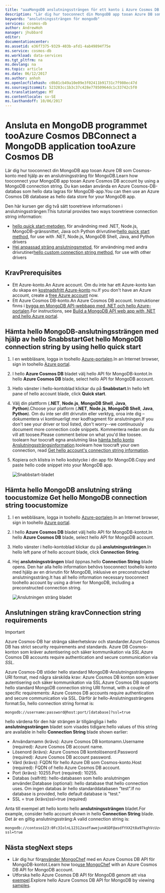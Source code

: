 ```yaml
---
title: "aaaMongoDB anslutningssträngen för ett konto i Azure Cosmos DB | Microsoft Docs"
description: "Lär dig hur tooconnect din MongoDB app tooan Azure DB som Cosmos-konto med hjälp av en anslutningssträng för MongoDB."
keywords: "anslutningssträngen för mongodb"
services: cosmos-db
author: AndrewHoh
manager: jhubbard
editor: 
documentationcenter: 
ms.assetid: e36f7375-9329-403b-afd1-4ab49894f75e
ms.service: cosmos-db
ms.workload: data-services
ms.tgt_pltfrm: na
ms.devlang: na
ms.topic: article
ms.date: 06/12/2017
ms.author: anhoh
ms.openlocfilehash: c0b81cb49a10e09e3f02411b91731c7f980ec47d
ms.sourcegitcommit: 523283cc1b3c37c428e77850964dc1c33742c5f0
ms.translationtype: MT
ms.contentlocale: sv-SE
ms.lasthandoff: 10/06/2017
---
```

# <a name="connect-a-mongodb-application-tooazure-cosmos-db"></a><span data-ttu-id="224cf-104">Ansluta en MongoDB programmet tooAzure Cosmos DB</span><span class="sxs-lookup"><span data-stu-id="224cf-104">Connect a MongoDB application tooAzure Cosmos DB</span></span>
<span data-ttu-id="224cf-105">Lär dig hur tooconnect din MongoDB app tooan Azure DB som Cosmos-konto med hjälp av en anslutningssträng för MongoDB.</span><span class="sxs-lookup"><span data-stu-id="224cf-105">Learn how tooconnect your MongoDB app tooan Azure Cosmos DB account by using a MongoDB connection string.</span></span> <span data-ttu-id="224cf-106">Du kan sedan använda en Azure Cosmos-DB-databas som hello data lagras för MongoDB-app.</span><span class="sxs-lookup"><span data-stu-id="224cf-106">You can then use an Azure Cosmos DB database as hello data store for your MongoDB app.</span></span> 

<span data-ttu-id="224cf-107">Den här kursen ger dig två sätt tooretrieve informationen i anslutningssträngen:</span><span class="sxs-lookup"><span data-stu-id="224cf-107">This tutorial provides two ways tooretrieve connection string information:</span></span>

- <span data-ttu-id="224cf-108">[hello quick start-metoden](#QuickstartConnection), för användning med .NET, Node.js, MongoDB-gränssnittet, Java och Python drivrutiner</span><span class="sxs-lookup"><span data-stu-id="224cf-108">[hello quick start method](#QuickstartConnection), for use with .NET, Node.js, MongoDB Shell, Java, and Python drivers</span></span>
- <span data-ttu-id="224cf-109">[Hej anpassad sträng anslutningsmetod](#GetCustomConnection), för användning med andra drivrutiner</span><span class="sxs-lookup"><span data-stu-id="224cf-109">[hello custom connection string method](#GetCustomConnection), for use with other drivers</span></span>

## <a name="prerequisites"></a><span data-ttu-id="224cf-110">Krav</span><span class="sxs-lookup"><span data-stu-id="224cf-110">Prerequisites</span></span>

- <span data-ttu-id="224cf-111">Ett Azure-konto.</span><span class="sxs-lookup"><span data-stu-id="224cf-111">An Azure account.</span></span> <span data-ttu-id="224cf-112">Om du inte har ett Azure-konto kan du skapa en [kostnadsfritt Azure-konto](https://azure.microsoft.com/free/) nu.</span><span class="sxs-lookup"><span data-stu-id="224cf-112">If you don't have an Azure account, create a [free Azure account](https://azure.microsoft.com/free/) now.</span></span> 
- <span data-ttu-id="224cf-113">Ett Azure Cosmos DB-konto.</span><span class="sxs-lookup"><span data-stu-id="224cf-113">An Azure Cosmos DB account.</span></span> <span data-ttu-id="224cf-114">Instruktioner finns i [bygga en MongoDB API-webbapp med .NET och hello Azure-portalen](create-mongodb-dotnet.md).</span><span class="sxs-lookup"><span data-stu-id="224cf-114">For instructions, see [Build a MongoDB API web app with .NET and hello Azure portal](create-mongodb-dotnet.md).</span></span>

## <span data-ttu-id="224cf-115"><a id="QuickstartConnection"></a>Hämta hello MongoDB-anslutningssträngen med hjälp av hello Snabbstart</span><span class="sxs-lookup"><span data-stu-id="224cf-115"><a id="QuickstartConnection"></a>Get hello MongoDB connection string by using hello quick start</span></span>
1. <span data-ttu-id="224cf-116">I en webbläsare, logga in toohello [Azure-portalen](https://portal.azure.com).</span><span class="sxs-lookup"><span data-stu-id="224cf-116">In an Internet browser, sign in toohello [Azure portal](https://portal.azure.com).</span></span>
2. <span data-ttu-id="224cf-117">I hello **Azure Cosmos DB** bladet välj hello API för MongoDB-kontot.</span><span class="sxs-lookup"><span data-stu-id="224cf-117">In hello **Azure Cosmos DB** blade, select hello API for MongoDB account.</span></span> 
3. <span data-ttu-id="224cf-118">Hello vänster i hello-kontoblad klickar du på **Snabbstart**.</span><span class="sxs-lookup"><span data-stu-id="224cf-118">In hello left pane of hello account blade, click **Quick start**.</span></span> 
4. <span data-ttu-id="224cf-119">Välj din plattform (**.NET**, **Node.js**, **MongoDB Shell**, **Java**, **Python**).</span><span class="sxs-lookup"><span data-stu-id="224cf-119">Choose your platform (**.NET**, **Node.js**, **MongoDB Shell**, **Java**, **Python**).</span></span> <span data-ttu-id="224cf-120">Om du inte ser ditt drivrutin eller verktyg, oroa inte dig – dokumentera vi kontinuerligt mer kodfragment för anslutningen.</span><span class="sxs-lookup"><span data-stu-id="224cf-120">If you don't see your driver or tool listed, don't worry--we continuously document more connection code snippets.</span></span> <span data-ttu-id="224cf-121">Kommentera nedan om du vill att toosee.</span><span class="sxs-lookup"><span data-stu-id="224cf-121">Please comment below on what you'd like toosee.</span></span> <span data-ttu-id="224cf-122">toolearn hur toocraft egna anslutning läsa [hämta hello konto Anslutningssträngsinformation](#GetCustomConnection).</span><span class="sxs-lookup"><span data-stu-id="224cf-122">toolearn how toocraft your own connection, read [Get hello account's connection string information](#GetCustomConnection).</span></span>
5. <span data-ttu-id="224cf-123">Kopiera och klistra in hello kodstycke i din app för MongoDB.</span><span class="sxs-lookup"><span data-stu-id="224cf-123">Copy and paste hello code snippet into your MongoDB app.</span></span>

    ![Snabbstart-bladet](./media/connect-mongodb-account/QuickStartBlade.png)

## <span data-ttu-id="224cf-125"><a id="GetCustomConnection"></a>Hämta hello MongoDB anslutning sträng toocustomize</span><span class="sxs-lookup"><span data-stu-id="224cf-125"><a id="GetCustomConnection"></a> Get hello MongoDB connection string toocustomize</span></span>
1. <span data-ttu-id="224cf-126">I en webbläsare, logga in toohello [Azure-portalen](https://portal.azure.com).</span><span class="sxs-lookup"><span data-stu-id="224cf-126">In an Internet browser, sign in toohello [Azure portal](https://portal.azure.com).</span></span>
2. <span data-ttu-id="224cf-127">I hello **Azure Cosmos DB** bladet välj hello API för MongoDB-kontot.</span><span class="sxs-lookup"><span data-stu-id="224cf-127">In hello **Azure Cosmos DB** blade, select hello API for MongoDB account.</span></span> 
3. <span data-ttu-id="224cf-128">Hello vänster i hello-kontoblad klickar du på **anslutningssträngen**.</span><span class="sxs-lookup"><span data-stu-id="224cf-128">In hello left pane of hello account blade, click **Connection String**.</span></span> 
4. <span data-ttu-id="224cf-129">Hej **anslutningssträngen** blad öppnas.</span><span class="sxs-lookup"><span data-stu-id="224cf-129">hello **Connection String** blade opens.</span></span> <span data-ttu-id="224cf-130">Den har alla hello information behövs tooconnect toohello konto med hjälp av en drivrutin för MongoDB, inklusive en preconstructed anslutningssträng.</span><span class="sxs-lookup"><span data-stu-id="224cf-130">It has all hello information necessary tooconnect toohello account by using a driver for MongoDB, including a preconstructed connection string.</span></span>

    ![Anslutningen sträng bladet](./media/connect-mongodb-account/ConnectionStringBlade.png)

## <a name="connection-string-requirements"></a><span data-ttu-id="224cf-132">Anslutningen sträng krav</span><span class="sxs-lookup"><span data-stu-id="224cf-132">Connection string requirements</span></span>
> [!Important]
> <span data-ttu-id="224cf-133">Azure Cosmos-DB har stränga säkerhetskrav och standarder.</span><span class="sxs-lookup"><span data-stu-id="224cf-133">Azure Cosmos DB has strict security requirements and standards.</span></span> <span data-ttu-id="224cf-134">Azure DB Cosmos-konton som kräver autentisering och säker kommunikation via *SSL*.</span><span class="sxs-lookup"><span data-stu-id="224cf-134">Azure Cosmos DB accounts require authentication and secure communication via *SSL*.</span></span> 
>
>

<span data-ttu-id="224cf-135">Azure Cosmos-DB stöder hello standard MongoDB-Anslutningssträngens URI format, med några särskilda krav: Azure Cosmos DB konton som kräver autentisering och säker kommunikation via SSL.</span><span class="sxs-lookup"><span data-stu-id="224cf-135">Azure Cosmos DB supports hello standard MongoDB connection string URI format, with a couple of specific requirements: Azure Cosmos DB accounts require authentication and secure communication via SSL.</span></span> <span data-ttu-id="224cf-136">Därför är hello-Anslutningssträngens format:</span><span class="sxs-lookup"><span data-stu-id="224cf-136">So, hello connection string format is:</span></span>

    mongodb://username:password@host:port/[database]?ssl=true

<span data-ttu-id="224cf-137">hello värdena för den här strängen är tillgängliga i hello **anslutningssträngen** bladet som visades tidigare:</span><span class="sxs-lookup"><span data-stu-id="224cf-137">hello values of this string are available in hello **Connection String** blade shown earlier:</span></span>

* <span data-ttu-id="224cf-138">Användarnamn (krävs): Azure Cosmos DB kontonamn.</span><span class="sxs-lookup"><span data-stu-id="224cf-138">Username (required): Azure Cosmos DB account name.</span></span>
* <span data-ttu-id="224cf-139">Lösenord (krävs): Azure Cosmos DB kontolösenord.</span><span class="sxs-lookup"><span data-stu-id="224cf-139">Password (required): Azure Cosmos DB account password.</span></span>
* <span data-ttu-id="224cf-140">Värd (krävs): FQDN för hello Azure DB som Cosmos-konto.</span><span class="sxs-lookup"><span data-stu-id="224cf-140">Host (required): FQDN of hello Azure Cosmos DB account.</span></span>
* <span data-ttu-id="224cf-141">Port (krävs): 10255.</span><span class="sxs-lookup"><span data-stu-id="224cf-141">Port (required): 10255.</span></span>
* <span data-ttu-id="224cf-142">Databas (valfritt): hello-databasen som hello anslutningen använder.</span><span class="sxs-lookup"><span data-stu-id="224cf-142">Database (optional): hello database that hello connection uses.</span></span> <span data-ttu-id="224cf-143">Om ingen databas är hello standarddatabasen ”test”.</span><span class="sxs-lookup"><span data-stu-id="224cf-143">If no database is provided, hello default database is "test."</span></span>
* <span data-ttu-id="224cf-144">SSL = true (krävs)</span><span class="sxs-lookup"><span data-stu-id="224cf-144">ssl=true (required)</span></span>

<span data-ttu-id="224cf-145">Anta till exempel att hello konto hello **anslutningssträngen** bladet.</span><span class="sxs-lookup"><span data-stu-id="224cf-145">For example, consider hello account shown in hello **Connection String** blade.</span></span> <span data-ttu-id="224cf-146">Det är en giltig anslutningssträng:</span><span class="sxs-lookup"><span data-stu-id="224cf-146">A valid connection string is:</span></span>

    mongodb://contoso123:0Fc3IolnL12312asdfawejunASDF@asdfYXX2t8a97kghVcUzcDv98hawelufhawefafnoQRGwNj2nMPL1Y9qsIr9Srdw==@anhohmongo.documents.azure.com:10255/mydatabase?ssl=true

## <a name="next-steps"></a><span data-ttu-id="224cf-147">Nästa steg</span><span class="sxs-lookup"><span data-stu-id="224cf-147">Next steps</span></span>
* <span data-ttu-id="224cf-148">Lär dig hur för[använder MongoChef](mongodb-mongochef.md) med en Azure Cosmos DB API för MongoDB-kontot.</span><span class="sxs-lookup"><span data-stu-id="224cf-148">Learn how too[use MongoChef](mongodb-mongochef.md) with an Azure Cosmos DB API for MongoDB account.</span></span>
* <span data-ttu-id="224cf-149">Utforska hello Azure Cosmos DB API för MongoDB genom att visa [exempel](mongodb-samples.md).</span><span class="sxs-lookup"><span data-stu-id="224cf-149">Explore hello Azure Cosmos DB API for MongoDB by viewing [samples](mongodb-samples.md).</span></span>
